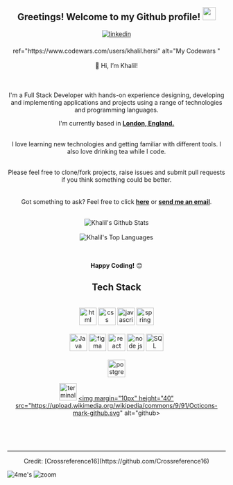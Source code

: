 

<div align="center">
<h2> Greetings! Welcome to my Github profile! <img src="https://github.com/abdoachhoubi/abdoachhoubi/blob/main/gifs/Hi.gif" width="30"></h2>
<a href="https://www.linkedin.com/in/khalil-h-bb487125a/" target="_blank">
<img src=https://img.shields.io/badge/linkedin-%2300acee.svg?color=405DE6&style=for-the-badge&logo=linkedin&logoColor=white alt=linkedin style="margin-bottom: 5px;" />
</a>

<br />
<br />
<a> ref="https://www.codewars.com/users/khalil.hersi" alt="My Codewars "<a/>
<br /> 
<br />
👋 Hi, I’m Khalil!
<br><br/>
<br><br/>
I'm a Full Stack Developer with hands-on experience designing, developing and implementing applications and projects using a range of technologies and programming languages.
<br />

I'm currently based in **[London, England.](https://www.google.com/maps/place/London/@51.5285582,-0.2416799,11z/data=!3m1!4b1!4m5!3m4!1s0x47d8a00baf21de75:0x52963a5addd52a99!8m2!3d51.5072178!4d-0.1275862)**


<br />
I love learning new technologies and getting familiar with different tools. I also love drinking tea while I code.
<br />
<br />

Please feel free to clone/fork projects, raise issues and submit pull requests if you think something could be better.<br />
<br><br/>
Got something to ask? Feel free to click **[here](https://github.com/Crossreference16/Crossreference16/issues)** or <a href="mailto:khalil.hersi@outlook.com"><b>send me an email</b></a>.
<br />
<br />

<img align="center" src="https://github-readme-stats.vercel.app/api?username=Crossreference16&include_all_commits=true&count_publie=true&show_icons=true&line_height=30&title_color=CDB4DB&icon_color=CDB4DB&text_color=D3D3D3&bg_color=0A0A0A" alt="Khalil's Github Stats">
<br />
<br />
<img src="https://github-readme-stats.vercel.app/api/top-langs/?username=Crossreference16&layout=compact&theme=dark&bg_color=0A0A0A" alt="Khalil's Top Languages"/>
<br />
<br />
<br />

**Happy Coding!** 😊

</div>

<div align="center">

## Tech Stack

<br />
<a margin="10" href="https://developer.mozilla.org/en-US/docs/Web/HTML" target="_blank"><img margin="10px" height="40" src="https://upload.wikimedia.org/wikipedia/commons/thumb/6/61/HTML5_logo_and_wordmark.svg/2048px-HTML5_logo_and_wordmark.svg.png" alt="html"></a>
<a margin="10" href="https://developer.mozilla.org/en-US/docs/Web/CSS" target="_blank"><img margin="10px" height="40" src="https://upload.wikimedia.org/wikipedia/commons/thumb/d/d5/CSS3_logo_and_wordmark.svg/1200px-CSS3_logo_and_wordmark.svg.png" alt="css"></a>
<a margin="10" href="https://developer.mozilla.org/en-US/docs/Web/JavaScript" target="_blank"><img margin="10px" height="40" src="https://upload.wikimedia.org/wikipedia/commons/thumb/9/99/Unofficial_JavaScript_logo_2.svg/2048px-Unofficial_JavaScript_logo_2.svg.png" alt="javascript"></a>
<a margin="10" href="[https://getbootstrap.com](https://docs.spring.io/spring-framework/docs/current/reference/html/)" target="_blank"><img margin="10px" height="40" src="https://upload.wikimedia.org/wikipedia/commons/thumb/4/44/Spring_Framework_Logo_2018.svg/2560px-Spring_Framework_Logo_2018.svg.png" alt="spring"></a>


 
 
<br />
<br />
<a margin="10" href="https://mui.com](https://docs.oracle.com/en/java/" target="_blank"><img margin="10px" height="40" src="https://www.svgrepo.com/show/184143/java.svg" alt="Java"></a>
<a margin="10" href="https://figma.com" target="_blank"><img margin="10px" height="40" src="https://upload.wikimedia.org/wikipedia/commons/3/33/Figma-logo.svg" alt="figma"></a>
<a margin="10" href="https://reactjs.org" target="_blank"><img margin="10px" height="40" src="https://upload.wikimedia.org/wikipedia/commons/thumb/a/a7/React-icon.svg/2300px-React-icon.svg.png" alt="react"></a>
<a margin="10" href="https://nextjs.org](https://nodejs.org/en/docs/" target="_blank"><img margin="10px" height="40" src="https://seeklogo.com/images/N/nodejs-logo-FBE122E377-seeklogo.com.png" alt="node js"></a>
<a margin="10" href="https://svelte.dev](https://www.iso.org/standard/63555.html" target="_blank"><img margin="10px" height="40" src="https://www.svgrepo.com/download/331760/sql-database-generic.svg" alt="SQL"></a>

<br />
<br />
<a margin="10" href="https://www.jetbrains.com/youtrack/](https://www.postgresql.org/docs/" target="_blank"><img margin="10px" height="40" src="https://upload.wikimedia.org/wikipedia/commons/thumb/2/29/Postgresql_elephant.svg/1985px-Postgresql_elephant.svg.png" alt="postgreSQL"></a>





<a margin="10" href="https://eriqande.github.io/eca-bioinf-handbook/essential-unixlinux-terminal-knowledge.html" target="_blank"><img margin="10px" height="40" src="https://upload.wikimedia.org/wikipedia/commons/thumb/6/6f/Octicons-terminal.svg/1200px-Octicons-terminal.svg.png" alt="terminal"></a>
<a margin="10" href="https://github.com/Crossreference16" target="_blank"><img margin="10px" height="40" src="https://upload.wikimedia.org/wikipedia/commons/9/91/Octicons-mark-github.svg" alt="github></a>
</div>
<br />
<br />

<div align="center">
<br />
 


</div>

---

<div align="center">
Credit: [Crossreference16](https://github.com/Crossreference16)

</div>

![4me's](https://user-images.githubusercontent.com/97889980/217116391-3f833d22-1c04-4e7a-9f68-1ebd24c3f51b.gif) ![zoom](https://user-images.githubusercontent.com/97889980/217116755-72ebfb25-0c73-43a3-870d-7fad69f8fe94.gif)









<!---
Crossreference16/Crossreference16 is a ✨ special ✨ repository because its `README.md` (this file) appears on your GitHub profile.
You can click the Preview link to take a look at your changes.
--->
